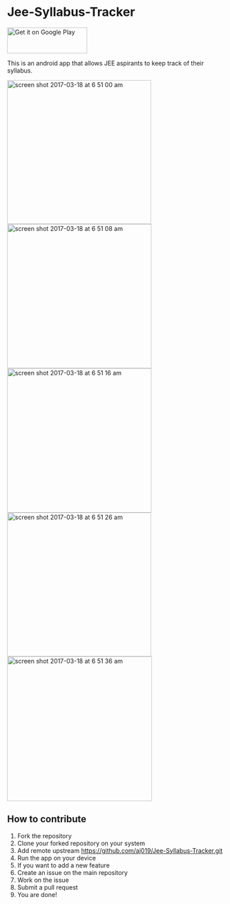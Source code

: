 # Jee-Syllabus-Tracker

<a href="https://play.google.com/store/apps/details?id=com.androidmate.jee_syllabus_tracker"><img alt="Get it on Google Play" src="https://play.google.com/intl/en_us/badges/images/apps/en-play-badge.png" width="185" height="60"/></a><br>

This is an android app that allows JEE aspirants to keep track of their syllabus.

<img width="333" alt="screen shot 2017-03-18 at 6 51 00 am" src="https://cloud.githubusercontent.com/assets/7893859/24067811/6e583ebe-0ba7-11e7-9a51-0e5a7b382a5d.png">
<img width="334" alt="screen shot 2017-03-18 at 6 51 08 am" src="https://cloud.githubusercontent.com/assets/7893859/24067813/6e59617c-0ba7-11e7-92c5-432b5a4a58fe.png">
<img width="334" alt="screen shot 2017-03-18 at 6 51 16 am" src="https://cloud.githubusercontent.com/assets/7893859/24067812/6e594ce6-0ba7-11e7-9f44-604cdd9d6397.png">
<img width="333" alt="screen shot 2017-03-18 at 6 51 26 am" src="https://cloud.githubusercontent.com/assets/7893859/24067814/6e59da76-0ba7-11e7-855e-c4e593cbc6b3.png">
<img width="335" alt="screen shot 2017-03-18 at 6 51 36 am" src="https://cloud.githubusercontent.com/assets/7893859/24067815/6e5a8fac-0ba7-11e7-9312-1e26a1ae34d7.png">

## How to contribute
 1. Fork the repository
 2. Clone your forked repository on your system
 3. Add remote upstream https://github.com/aj019/Jee-Syllabus-Tracker.git
 4. Run the app on your device
 5. If you want to add a new feature
 6. Create an issue on the main repository
 7. Work on the issue
 8. Submit a pull request
 9. You are done! 
